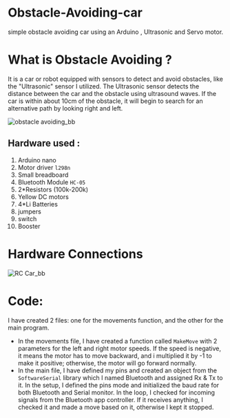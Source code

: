 # Obstacle-Avoiding-car
simple obstacle avoiding car using an Arduino , Ultrasonic and Servo motor.

# What is Obstacle Avoiding ?
It is a car or robot equipped with sensors to detect and avoid obstacles, like the "Ultrasonic" sensor I utilized. The Ultrasonic sensor detects the distance between the car and the obstacle using ultrasound waves. If the car is within about 10cm of the obstacle, it will begin to search for an alternative path by looking right and left.


![obstacle avoiding_bb](https://github.com/Hamaozil/Obstacle-Avoiding-car/assets/115914652/07743750-0b1b-449e-bf24-db5a8692afc7)

## Hardware used :
1. Arduino nano
2. Motor driver `l298n`
3. Small breadboard
4. Bluetooth Module `HC-05`
5. 2*Resistors (100k-200k)
6. Yellow DC motors
7. 4*Li Batteries
8. jumpers
9. switch
10. Booster

# Hardware Connections
![RC Car_bb](https://github.com/Hamaozil/RC-Car-with-HC-05/assets/115914652/12199c97-636c-42d0-9a73-93ad7f19808d)

# Code:
I have created 2 files: one for the movements function, and the other for the main program.
- In the movements file, I have created a function called `MakeMove` with 2 parameters for the left and right motor speeds. If the speed is negative, it means the motor has to move backward, and i multiplied it by -1 to make it positive; otherwise, the motor will go forward normally.
- In the main file, I have defined my pins and created an object from the `SoftwareSerial` library which I named Bluetooth and assigned Rx & Tx to it. In the setup, I defined the pins mode and initialized the baud rate for both Bluetooth and Serial monitor. In the loop, I checked for incoming signals from the Bluetooth app controller. If it receives anything, I checked it and made a move based on it, otherwise I kept it stopped.

